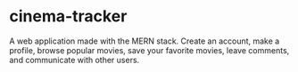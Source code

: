 # cinema-tracker
A web application made with the MERN stack. Create an account, make a profile, browse popular movies, save your favorite movies, leave comments, and communicate with other users.
